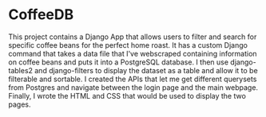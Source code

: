 # CoffeeDB
This project contains a Django App that allows users to filter and search for specific coffee beans for the perfect home roast. It has a custom Django command that takes a data file that I've webscraped containing information on coffee beans and puts it into a PostgreSQL database. I then use django-tables2 and django-filters to display the dataset as a table and allow it to be filterable and sortable. I created the APIs that let me get different querysets from Postgres and navigate between the login page and the main webpage. Finally, I wrote the HTML and CSS that would be used to display the two pages. 
